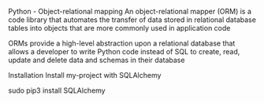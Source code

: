 Python - Object-relational mapping
An object-relational mapper (ORM) is a code library that automates the transfer of data stored in relational database tables into objects that are more commonly used in application code

ORMs provide a high-level abstraction upon a relational database that allows a developer to write Python code instead of SQL to create, read, update and delete data and schemas in their database

Installation
Install my-project with SQLAlchemy

sudo pip3 install SQLAlchemy
